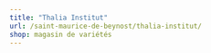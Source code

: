 ```yaml
---
title: "Thalia Institut"
url: /saint-maurice-de-beynost/thalia-institut/
shop: magasin de variétés
---
```

